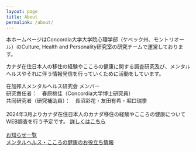 ```yaml
---
layout: page
title: About
permalink: /about/
---
```


本ホームページはConcordia大学大学院心理学部（ケベック州、モントリオール）のCulture, Health and Personality研究室の研究チームで運営しております。

カナダ在住日本人の移住の経験やこころの健康に関する調査研究及び、メンタルヘルスやそれに伴う情報発信を行っていくために活動をしています。

在加邦人メンタルヘルス研究会 メンバー<br>
研究責任者：　春原桃佳（Concordia大学博士研究員）<br>
共同研究者（研究補助員）：　長沼彩花・友田有希・堀口瑞季<br>
<br>
2024年3月よりカナダ在住日本人のカナダ移住の経験やこころの健康についてWEB調査を行う予定です。
 [詳しくはこちら](https://acculturationproject.github.io/misc/2024/02/19/websurvey_page.html)<br>
<br>
[お知らせ一覧](https://acculturationproject.github.io/)<br>
[メンタルヘルス・こころの健康のお役立ち情報](https://acculturationproject.github.io/misc/2024/02/19/mentalhealthinfo_page.html)<br>


[jekyll-organization]: https://github.com/jekyll
